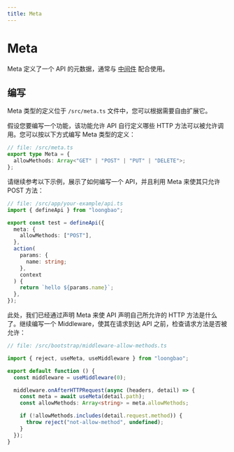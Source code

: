 ```yaml
---
title: Meta
---
```


# Meta

Meta 定义了一个 API 的元数据，通常与 [中间件](/old/docs/middleware.md) 配合使用。

## 编写

Meta 类型的定义位于 `/src/meta.ts` 文件中，您可以根据需要自由扩展它。

假设您要编写一个功能，该功能允许 API 自行定义哪些 HTTP 方法可以被允许调用。您可以按以下方式编写 Meta 类型的定义：

```ts
// file: /src/meta.ts
export type Meta = {
  allowMethods: Array<"GET" | "POST" | "PUT" | "DELETE">;
};
```

请继续参考以下示例，展示了如何编写一个 API，并且利用 Meta 来使其只允许 POST 方法：

```ts
// file: /src/app/your-example/api.ts
import { defineApi } from "loongbao";

export const test = defineApi({
  meta: {
    allowMethods: ["POST"],
  },
  action(
    params: {
      name: string;
    },
    context
  ) {
    return `hello ${params.name}`;
  },
});
```

此处，我们已经通过声明 Meta 来使 API 声明自己所允许的 HTTP 方法是什么了。继续编写一个 Middleware，使其在请求到达 API 之前，检查请求方法是否被允许：

```ts
// file: /src/bootstrap/middleware-allow-methods.ts

import { reject, useMeta, useMiddleware } from "loongbao";

export default function () {
  const middleware = useMiddleware(0);

  middleware.onAfterHTTPRequest(async (headers, detail) => {
    const meta = await useMeta(detail.path);
    const allowMethods: Array<string> = meta.allowMethods;

    if (!allowMethods.includes(detail.request.method)) {
      throw reject("not-allow-method", undefined);
    }
  });
}
```
